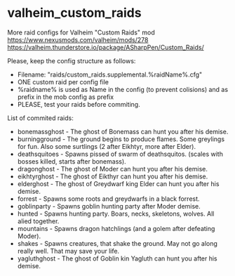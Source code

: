 # valheim_custom_raids
More raid configs for Valheim "Custom Raids" mod
https://www.nexusmods.com/valheim/mods/278
https://valheim.thunderstore.io/package/ASharpPen/Custom_Raids/

Please, keep the config structure as follows:
- Filename: "raids/custom_raids.supplemental.%raidName%.cfg"
- ONE custom raid per config file
- %raidname% is used as Name in the config (to prevent colisions) and as prefix in the mob config as prefix
- PLEASE, test your raids before commiting.

List of commited raids:
- bonemassghost - The ghost of Bonemass can hunt you after his demise.
- burningground - The ground begins to produce flames. Some greylings for fun. Also some surtlings (2 after Eikhtyr, more after Elder). 
- deathsquitoes - Spawns pissed of swarm of deathsquitos. (scales with bosses killed, starts after bonemass). 
- dragonghost - The ghost of Moder can hunt you after his demise.
- eikhtyrghost - The ghost of Eikthyr can hunt you after his demise.
- elderghost - The ghost of Greydwarf king Elder can hunt you after his demise.  
- forrest - Spawns some roots and greydwarfs in a black forrest. 
- goblinparty - Spawns goblin hunting party after Moder demise.
- hunted - Spawns hunting party. Boars, necks, skeletons, wolves. All alied together.
- mountains - Spawns dragon hatchlings (and a golem after defeating Moder).
- shakes - Spawns creatures, that shake the ground. May not go along really well. That may save your life.
- yagluthghost - The ghost of Goblin kin Yagluth can hunt you after his demise.